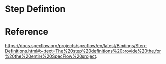 # Step Defintion



# Reference 

https://docs.specflow.org/projects/specflow/en/latest/Bindings/Step-Definitions.html#:~:text=The%20step%20definitions%20provide%20the,for%20the%20entire%20SpecFlow%20project.